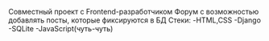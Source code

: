 Совместный проект с Frontend-разработчиком
Форум с возможностью добавлять посты, которые фиксируются в БД
Стеки:
-HTML,CSS
-Django
-SQLite
-JavaScript(чуть-чуть)
